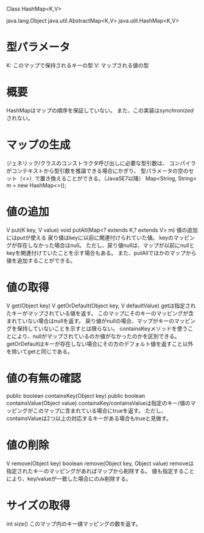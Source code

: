 Class HashMap<K,V>

java.lang.Object
  java.util.AbstractMap<K,V>
    java.util.HashMap<K,V>

# 型パラメータ
K: このマップで保持されるキーの型
V: マップされる値の型

# 概要
HashMapはマップの順序を保証していない。
また、この実装は*synchronized*されない。

# マップの生成
ジェネリック/クラスのコンストラクタ呼び出しに必要な型引数は、
コンパイラがコンテキストから型引数を推論できる場合にかぎり、
型パラメータの空のセット（<>）で置き換えることができる。（JavaSE7以降）
Map<String, String> m = new HashMap<>();

# 値の追加
V put(K key, V value)
void putAll(Map<? extends K,? extends V> m)
値の追加にはputが使える
戻り値はkeyに以前に関連付けられていた値。
keyのマッピングが存在しなかった場合はnull。
ただし、戻り値nullは、マップが以前にnullとkeyを関連付けていたことを示す場合もある。
また、putAllでほかのマップから値を追加することができる。

# 値の取得
V get(Object key)
V getOrDefault(Object key, V defaultValue)
getは指定されたキーがマップされている値を返す。
このマップにそのキーのマッピングが含まれていない場合はnullを返す。
戻り値がnullの場合、マップがキーのマッピングを保持していないことを示すとは限らない。
containsKeyメソッドを使うことにより、nullがマップされているのか値がなかったのかを区別できる。
getOrDefaultはキーが存在しない場合にその方のデフォルト値を返すこと以外を除いてgetと同じである。

# 値の有無の確認
public boolean containsKey(Object key)
public boolean containsValue(Object value)
containsKey/containsValueは指定のキー/値のマッピングがこのマップに含まれている場合にtrueを返す。
ただし、containsValueは2つ以上の対応するキーがある場合もtrueと見做す。

# 値の削除
V remove(Object key)
boolean remove(Object key, Object value)
removeは指定されたキーのマッピングがあればマップから削除する。
値も指定することにより、key/valueが一致した場合にのみ削除する。

# サイズの取得
int size()
このマップ内のキー値マッピングの数を返す。
